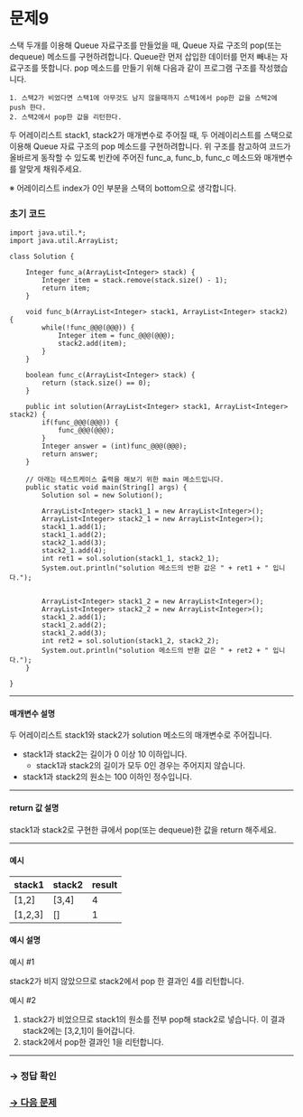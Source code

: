 # 문제9

스택 두개를 이용해 Queue 자료구조를 만들었을 때, Queue 자료 구조의 pop(또는 dequeue) 메소드를 구현하려합니다. Queue란 먼저 삽입한 데이터를 먼저 빼내는 자료구조를 뜻합니다. pop 메소드를 만들기 위해 다음과 같이 프로그램 구조를 작성했습니다.

```
1. 스택2가 비었다면 스택1에 아무것도 남지 않을때까지 스택1에서 pop한 값을 스택2에 push 한다.
2. 스택2에서 pop한 값을 리턴한다.
```

두 어레이리스트 stack1, stack2가 매개변수로 주어질 때, 두 어레이리스트를 스택으로 이용해 Queue 자료 구조의 pop 메소드를 구현하려합니다. 위 구조를 참고하여 코드가 올바르게 동작할 수 있도록 빈칸에 주어진 func_a, func_b, func_c 메소드와 매개변수를 알맞게 채워주세요.

※ 어레이리스트 index가 0인 부분을 스택의 bottom으로 생각합니다.

### 초기 코드

```
import java.util.*;
import java.util.ArrayList;

class Solution {

    Integer func_a(ArrayList<Integer> stack) {
        Integer item = stack.remove(stack.size() - 1);
        return item;
    }
    
    void func_b(ArrayList<Integer> stack1, ArrayList<Integer> stack2) {
        while(!func_@@@(@@@)) {
            Integer item = func_@@@(@@@);
            stack2.add(item);
        }
    }
    
    boolean func_c(ArrayList<Integer> stack) {
        return (stack.size() == 0);
    }
    
    public int solution(ArrayList<Integer> stack1, ArrayList<Integer> stack2) {
        if(func_@@@(@@@)) {
            func_@@@(@@@);
        }
        Integer answer = (int)func_@@@(@@@);
        return answer;
    }
    
    // 아래는 테스트케이스 출력을 해보기 위한 main 메소드입니다.    
    public static void main(String[] args) {
        Solution sol = new Solution();
        
        ArrayList<Integer> stack1_1 = new ArrayList<Integer>();
        ArrayList<Integer> stack2_1 = new ArrayList<Integer>();
        stack1_1.add(1);
        stack1_1.add(2);
        stack2_1.add(3);
        stack2_1.add(4);
        int ret1 = sol.solution(stack1_1, stack2_1);
        System.out.println("solution 메소드의 반환 값은 " + ret1 + " 입니다.");

    
        ArrayList<Integer> stack1_2 = new ArrayList<Integer>();
        ArrayList<Integer> stack2_2 = new ArrayList<Integer>();
        stack1_2.add(1);
        stack1_2.add(2);
        stack1_2.add(3);
        int ret2 = sol.solution(stack1_2, stack2_2);
        System.out.println("solution 메소드의 반환 값은 " + ret2 + " 입니다.");
    }
    
}
```

---

#### 매개변수 설명

두 어레이리스트 stack1와 stack2가 solution 메소드의 매개변수로 주어집니다.

* stack1과 stack2는 길이가 0 이상 10 이하입니다.
    * stack1과 stack2의 길이가 모두 0인 경우는 주어지지 않습니다.
* stack1과 stack2의 원소는 100 이하인 정수입니다.

---

#### return 값 설명

stack1과 stack2로 구현한 큐에서 pop(또는 dequeue)한 값을 return 해주세요.

---

#### 예시

| stack1 | stack2 | result |
|--------|--------|--------|
| [1,2]  | [3,4]  | 4      |
| [1,2,3]  | []  | 1      |

#### 예시 설명

예시 #1

stack2가 비지 않았으므로 stack2에서 pop 한 결과인 4를 리턴합니다.

예시 #2

1. stack2가 비었으므로 stack1의 원소를 전부 pop해 stack2로 넣습니다. 이 결과 stack2에는 [3,2,1]이 들어갑니다.
2. stack2에서 pop한 결과인 1을 리턴합니다.

---

### → 정답 확인

### [→ 다음 문제](../no_10/ "COS Pro 1급 Java 6차 10번 문제")
